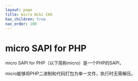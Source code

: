 ```yaml
---
layout: page
title: micro Wiki CHS
has_children: true
nav_order: 100
---
```


# micro SAPI for PHP

micro SAPI for PHP（以下简称micro）是一个PHP的SAPI，

micro能够将PHP二进制和代码打包为单一文件，执行时无需解压。
